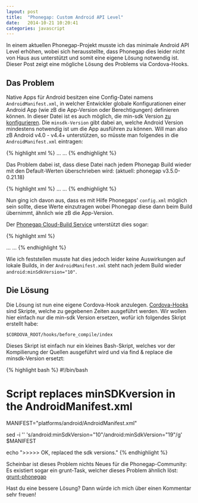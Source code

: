 ```yaml
---
layout: post
title:  "Phonegap: Custom Android API Level"
date:   2014-10-21 10:20:41
categories: javascript
---
```


In einem aktuellen Phonegap-Projekt musste ich das minimale Android API Level erhöhen, wobei sich herausstellte, dass Phonegap dies leider nicht von Haus aus unterstützt und somit eine eigene Lösung notwendig ist. Dieser Post zeigt eine mögliche Lösung des Problems via Cordova-Hooks.

## Das Problem ##

Native Apps für Android besitzen eine Config-Datei namens `AndroidManifest.xml`, in welcher Entwickler globale Konfigurationen einer Android App (wie zB die App-Version oder Berechtigungen) definieren können. In dieser Datei ist es auch möglich, die min-sdk Version [zu konfigurieren](http://developer.android.com/guide/topics/manifest/uses-sdk-element.html). Die `minsdk-Version` gibt dabei an, welche Android Version mindestens notwendig ist um die App ausführen zu können. Will man also zB Android v4.0 - v4.4+ unterstützen, so müsste man folgendes in die `AndroidManifest.xml` eintragen:

{% highlight xml %}
...
<uses-sdk android:minSdkVersion="15" android:targetSdkVersion="19" />
...
{% endhighlight %}

Das Problem dabei ist, dass diese Datei nach jedem Phonegap Build wieder mit den Default-Werten überschrieben wird: (aktuell: phonegap v3.5.0-0.21.18)

{% highlight xml %}
...
<uses-sdk android:minSdkVersion="10" android:targetSdkVersion="19" />
...
{% endhighlight %}

Nun ging ich davon aus, dass es mit Hilfe Phonegaps' `config.xml` möglich sein sollte, diese Werte einzutragen wobei Phonegap diese dann beim Build übernimmt, ähnlich wie zB die App-Version.

Der [Phonegap Cloud-Build Service](https://build.phonegap.com/) unterstützt dies sogar:

{% highlight xml %}
<!-- config.xml -->
...
<preference name="android-minSdkVersion" value="19" />
<preference name="android-targetSdkVersion" value="19" />
...
{% endhighlight %}

Wie ich feststellen musste hat dies jedoch leider keine Auswirkungen auf lokale Builds, in der `AndroidManifest.xml` steht nach jedem Build wieder `android:minSdkVersion="10"`.


## Die Lösung ##

Die Lösung ist nun eine eigene Cordova-Hook anzulegen. [Cordova-Hooks](https://github.com/apache/cordova-lib/blob/master/cordova-lib/templates/hooks-README.md) sind Skripte, welche zu gegebenen Zeiten ausgeführt werden. Wir wollen hier einfach nur die min-sdk Version ersetzen, wofür ich folgendes Skript erstellt habe:

`$CORDOVA_ROOT/hooks/before_compile/index`

Dieses Skript ist einfach nur ein kleines Bash-Skript, welches vor der Kompilierung der Quellen ausgeführt wird und via find & replace die minsdk-Version ersetzt:

{% highlight bash %}
#!/bin/bash
# Script replaces minSDKversion in the AndroidManifest.xml

MANIFEST="platforms/android/AndroidManifest.xml"

sed -i '' 's/android:minSdkVersion="10"/android:minSdkVersion="19"/g' $MANIFEST

echo ">>>>> OK, replaced the sdk versions."
{% endhighlight %}

Scheinbar ist dieses Problem nichts Neues für die Phonegap-Community: Es existiert sogar ein grunt-Task, welcher dieses Problem ähnlich löst: [grunt-phonegap](https://github.com/logankoester/grunt-phonegap)

Hast du eine bessere Lösung? Dann würde ich mich über einen Kommentar sehr freuen!
